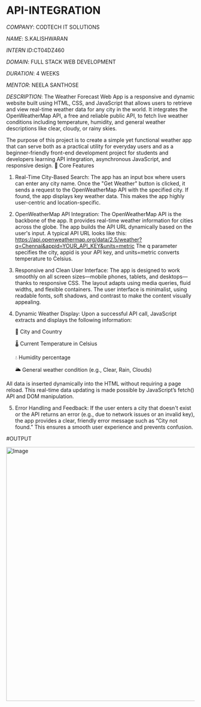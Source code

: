# API-INTEGRATION

*COMPANY*: CODTECH IT SOLUTIONS

*NAME*: S.KALISHWARAN

*INTERN ID*:CT04DZ460

*DOMAIN*: FULL STACK WEB DEVELOPMENT

*DURATION*: 4 WEEKS

*MENTOR*: NEELA SANTHOSE

*DESCRIPTION*:
        The Weather Forecast Web App is a responsive and dynamic website built using HTML, CSS, and JavaScript that allows users to retrieve and view real-time weather data for any city in the world. It integrates the OpenWeatherMap API, a free and reliable public API, to fetch live weather conditions including temperature, humidity, and general weather descriptions like clear, cloudy, or rainy skies.

The purpose of this project is to create a simple yet functional weather app that can serve both as a practical utility for everyday users and as a beginner-friendly front-end development project for students and developers learning API integration, asynchronous JavaScript, and responsive design.
🔧 Core Features

1. Real-Time City-Based Search:
The app has an input box where users can enter any city name. Once the "Get Weather" button is clicked, it sends a request to the OpenWeatherMap API with the specified city. If found, the app displays key weather data. This makes the app highly user-centric and location-specific.

2. OpenWeatherMap API Integration:
The OpenWeatherMap API is the backbone of the app. It provides real-time weather information for cities across the globe. The app builds the API URL dynamically based on the user's input. A typical API URL looks like this:
https://api.openweathermap.org/data/2.5/weather?q=Chennai&appid=YOUR_API_KEY&units=metric
The q parameter specifies the city, appid is your API key, and units=metric converts temperature to Celsius.

3. Responsive and Clean User Interface:
The app is designed to work smoothly on all screen sizes—mobile phones, tablets, and desktops—thanks to responsive CSS. The layout adapts using media queries, fluid widths, and flexible containers. The user interface is minimalist, using readable fonts, soft shadows, and contrast to make the content visually appealing.

4. Dynamic Weather Display:
Upon a successful API call, JavaScript extracts and displays the following information:

    🌆 City and Country

    🌡️ Current Temperature in Celsius

    💧 Humidity percentage

    🌥️ General weather condition (e.g., Clear, Rain, Clouds)

All data is inserted dynamically into the HTML without requiring a page reload. This real-time data updating is made possible by JavaScript’s fetch() API and DOM manipulation.

5. Error Handling and Feedback:
If the user enters a city that doesn't exist or the API returns an error (e.g., due to network issues or an invalid key), the app provides a clear, friendly error message such as “City not found.” This ensures a smooth user experience and prevents confusion.


#OUTPUT


 <img width="1356" height="679" alt="Image" src="https://github.com/user-attachments/assets/2b74822f-c347-4271-a6f2-131bf43577e9" />
 
